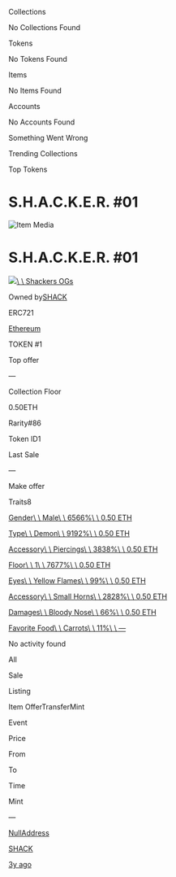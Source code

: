 Collections

No Collections Found

Tokens

No Tokens Found

Items

No Items Found

Accounts

No Accounts Found

Something Went Wrong

Trending Collections

Top Tokens

# S.H.A.C.K.E.R. \#01

![Item Media](https://i2.seadn.io/ethereum/0x4d9f6cc9d80fdf481a5f367343fdb11b208fee1f/a098500ab5859a2cb1960cef4177ab33.jpeg?w=1000)

# S.H.A.C.K.E.R. \#01

[![](https://i2.seadn.io/ethereum/f7e2c7e1e87247ae92bb01cc2a3ebd76/98500ab5859a2cb1960cef4177ab33/a098500ab5859a2cb1960cef4177ab33.jpeg)\\
\\
Shackers OGs](https://opensea.io/collection/shackers-og)

Owned by[SHACK](https://opensea.io/0x97004e87aeee1c25814ec736fcbb21adcc010f52)

ERC721

[Ethereum](https://opensea.io/stats?chains=ethereum)

TOKEN #1

Top offer

—

Collection Floor

0.50ETH

Rarity#86

Token ID1

Last Sale

—

Make offer

Traits8

[Gender\\
\\
Male\\
\\
6566%\\
\\
0.50 ETH](https://opensea.io/collection/shackers-og?traits=[{%22traitType%22:%22Gender%22,%22values%22:[%22Male%22]}])

[Type\\
\\
Demon\\
\\
9192%\\
\\
0.50 ETH](https://opensea.io/collection/shackers-og?traits=[{%22traitType%22:%22Type%22,%22values%22:[%22Demon%22]}])

[Accessory\\
\\
Piercings\\
\\
3838%\\
\\
0.50 ETH](https://opensea.io/collection/shackers-og?traits=[{%22traitType%22:%22Accessory%22,%22values%22:[%22Piercings%22]}])

[Floor\\
\\
1\\
\\
7677%\\
\\
0.50 ETH](https://opensea.io/collection/shackers-og?traits=[{%22traitType%22:%22Floor%22,%22values%22:[%221%22]}])

[Eyes\\
\\
Yellow Flames\\
\\
99%\\
\\
0.50 ETH](https://opensea.io/collection/shackers-og?traits=[{%22traitType%22:%22Eyes%22,%22values%22:[%22Yellow%20Flames%22]}])

[Accessory\\
\\
Small Horns\\
\\
2828%\\
\\
0.50 ETH](https://opensea.io/collection/shackers-og?traits=[{%22traitType%22:%22Accessory%22,%22values%22:[%22Small%20Horns%22]}])

[Damages\\
\\
Bloody Nose\\
\\
66%\\
\\
0.50 ETH](https://opensea.io/collection/shackers-og?traits=[{%22traitType%22:%22Damages%22,%22values%22:[%22Bloody%20Nose%22]}])

[Favorite Food\\
\\
Carrots\\
\\
11%\\
\\
—](https://opensea.io/collection/shackers-og?traits=[{%22traitType%22:%22Favorite%20Food%22,%22values%22:[%22Carrots%22]}])

No activity found

All

Sale

Listing

Item OfferTransferMint

Event

Price

From

To

Time

Mint

—

[NullAddress](https://opensea.io/0x0000000000000000000000000000000000000000)

[SHACK](https://opensea.io/0x97004e87aeee1c25814ec736fcbb21adcc010f52)

[3y ago](https://etherscan.io/tx/0x0f9d4dac85c1575687359c49b9ee4d1158a6d5bd8e826e6f33136dd32ce5f8f3)